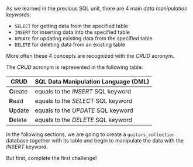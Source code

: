 As we learned in the previous SQL unit, there are 4 main _data manipulation keywords_: 

- `SELECT` for getting data from the specified table
- `INSERT` for inserting data into the specified table
- `UPDATE` for updating existing data from the specified table
- `DELETE` for deleting data from an existing table

More often these 4 concepts are recognized with the _CRUD_ acronym. 

The _CRUD_ acronym is represented in the following table:

| CRUD | SQL Data Manipulation Language (DML) |
|------------|------------------------------------|
| **C**reate | equals to the _INSERT_ SQL keyword |
| **R**ead   | equals to the _SELECT_ SQL keyword |
| **U**pdate | equals to the _UPDATE_ SQL keyword |
| **D**elete | equals to the _DELETE_ SQL keyword |


In the following sections, we are going to create a `guitars_collection` database together with its table and begin to manipulate the data with the _INSERT_ keyword.

But first, complete the first challenge!